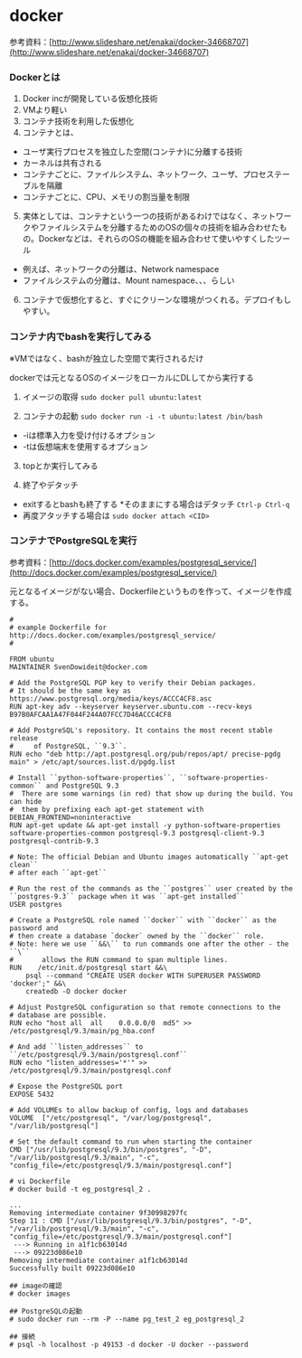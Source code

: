 docker
========

参考資料：[http://www.slideshare.net/enakai/docker-34668707](http://www.slideshare.net/enakai/docker-34668707)

### Dockerとは
1. Docker incが開発している仮想化技術
2. VMより軽い
3. コンテナ技術を利用した仮想化
4. コンテナとは、
  * ユーザ実行プロセスを独立した空間(コンテナ)に分離する技術
  * カーネルは共有される
  * コンテナごとに、ファイルシステム、ネットワーク、ユーザ、プロセステーブルを隔離
  * コンテナごとに、CPU、メモリの割当量を制限
5. 実体としては、コンテナという一つの技術があるわけではなく、ネットワークやファイルシステムを分離するためのOSの個々の技術を組み合わせたもの。Dockerなどは、それらのOSの機能を組み合わせて使いやすくしたツール
  * 例えば、ネットワークの分離は、Network namespace
  * ファイルシステムの分離は、Mount namespace、、、らしい
6. コンテナで仮想化すると、すぐにクリーンな環境がつくれる。デプロイもしやすい。

### コンテナ内でbashを実行してみる
※VMではなく、bashが独立した空間で実行されるだけ

dockerでは元となるOSのイメージをローカルにDLしてから実行する


1. イメージの取得
`sudo docker pull ubuntu:latest`

2.  コンテナの起動
`sudo docker run -i -t ubuntu:latest /bin/bash`
  * -iは標準入力を受け付けるオプション
  * -tは仮想端末を使用するオプション

3. topとか実行してみる

4. 終了やデタッチ
  * exitするとbashも終了する
  *そのままにする場合はデタッチ
`Ctrl-p Ctrl-q`
  * 再度アタッチする場合は
`sudo docker attach <CID>`

### コンテナでPostgreSQLを実行
参考資料：[http://docs.docker.com/examples/postgresql_service/](http://docs.docker.com/examples/postgresql_service/)

元となるイメージがない場合、Dockerfileというものを作って、イメージを作成する。

```
#
# example Dockerfile for http://docs.docker.com/examples/postgresql_service/
#

FROM ubuntu
MAINTAINER SvenDowideit@docker.com

# Add the PostgreSQL PGP key to verify their Debian packages.
# It should be the same key as https://www.postgresql.org/media/keys/ACCC4CF8.asc
RUN apt-key adv --keyserver keyserver.ubuntu.com --recv-keys B97B0AFCAA1A47F044F244A07FCC7D46ACCC4CF8

# Add PostgreSQL's repository. It contains the most recent stable release
#     of PostgreSQL, ``9.3``.
RUN echo "deb http://apt.postgresql.org/pub/repos/apt/ precise-pgdg main" > /etc/apt/sources.list.d/pgdg.list

# Install ``python-software-properties``, ``software-properties-common`` and PostgreSQL 9.3
#  There are some warnings (in red) that show up during the build. You can hide
#  them by prefixing each apt-get statement with DEBIAN_FRONTEND=noninteractive
RUN apt-get update && apt-get install -y python-software-properties software-properties-common postgresql-9.3 postgresql-client-9.3 postgresql-contrib-9.3

# Note: The official Debian and Ubuntu images automatically ``apt-get clean``
# after each ``apt-get``

# Run the rest of the commands as the ``postgres`` user created by the ``postgres-9.3`` package when it was ``apt-get installed``
USER postgres

# Create a PostgreSQL role named ``docker`` with ``docker`` as the password and
# then create a database `docker` owned by the ``docker`` role.
# Note: here we use ``&&\`` to run commands one after the other - the ``\``
#       allows the RUN command to span multiple lines.
RUN    /etc/init.d/postgresql start &&\
    psql --command "CREATE USER docker WITH SUPERUSER PASSWORD 'docker';" &&\
    createdb -O docker docker

# Adjust PostgreSQL configuration so that remote connections to the
# database are possible. 
RUN echo "host all  all    0.0.0.0/0  md5" >> /etc/postgresql/9.3/main/pg_hba.conf

# And add ``listen_addresses`` to ``/etc/postgresql/9.3/main/postgresql.conf``
RUN echo "listen_addresses='*'" >> /etc/postgresql/9.3/main/postgresql.conf

# Expose the PostgreSQL port
EXPOSE 5432

# Add VOLUMEs to allow backup of config, logs and databases
VOLUME  ["/etc/postgresql", "/var/log/postgresql", "/var/lib/postgresql"]

# Set the default command to run when starting the container
CMD ["/usr/lib/postgresql/9.3/bin/postgres", "-D", "/var/lib/postgresql/9.3/main", "-c", "config_file=/etc/postgresql/9.3/main/postgresql.conf"]
```

```
# vi Dockerfile
# docker build -t eg_postgresql_2 .

...
Removing intermediate container 9f30998297fc
Step 11 : CMD ["/usr/lib/postgresql/9.3/bin/postgres", "-D", "/var/lib/postgresql/9.3/main", "-c", "config_file=/etc/postgresql/9.3/main/postgresql.conf"]
 ---> Running in a1f1cb63014d
 ---> 09223d086e10
Removing intermediate container a1f1cb63014d
Successfully built 09223d086e10

## imageの確認
# docker images

## PostgreSQLの起動
# sudo docker run --rm -P --name pg_test_2 eg_postgresql_2

## 接続
# psql -h localhost -p 49153 -d docker -U docker --password
```

